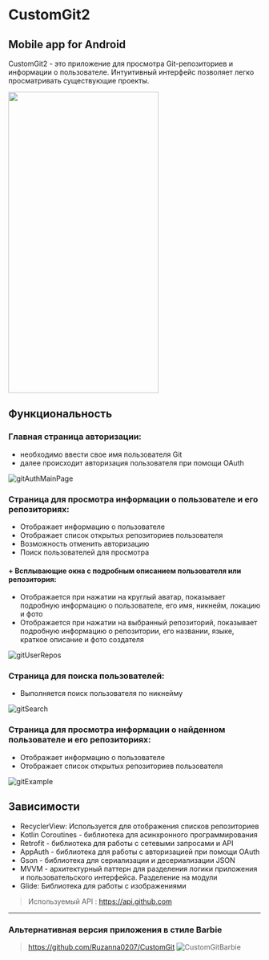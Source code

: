 # CustomGit2
## Mobile app for Android

CustomGit2 - это приложение для просмотра Git-репозиториев и 
информации о пользователе. Интуитивный интерфейс позволяет легко просматривать существующие проекты.

<img src="https://github.com/Ruzanna0207/CustomGit2/assets/135521897/b1e40a4c-026f-4d78-b04d-968dfb04c84b" width="300" height="600">


## Функциональность

### Главная страница авторизации: 
+ необходимо ввести свое имя пользователя Git
+ далее происходит авторизация пользователя при помощи OAuth

![gitAuthMainPage](https://github.com/Ruzanna0207/CustomGit2/assets/135521897/0a2beff4-50e5-43fd-ac4f-6ed5755555f1)

  
### Страница для просмотра информации о пользователе и его репозиториях: 
* Отображает информацию о пользователе
* Отображает список открытых репозиториев пользователя
* Возможность отменить авторизацию
* Поиск пользователей для просмотра

#### + Всплывающие окна с подробным описанием пользователя или репозитория: 

+ Отображается при нажатии на круглый аватар, показывает подробную информацию о пользователе, его имя, никнейм, локацию и фото
+ Отображается при нажатии на выбранный репозиторий, показывает подробную информацию о репозитории, его названии, языке, краткое описание и фото создателя

  
![gitUserRepos](https://github.com/Ruzanna0207/CustomGit2/assets/135521897/b3021713-a1e3-4119-abd4-f461c3a36091)


### Страница для поиска пользователей:
* Выполняется поиск пользователя по никнейму
 
![gitSearch](https://github.com/Ruzanna0207/CustomGit2/assets/135521897/06f7338e-7663-4154-922b-d55521328fd8)


### Страница для просмотра информации о найденном пользователе и его репозиториях: 
* Отображает информацию о пользователе
* Отображает список открытых репозиториев пользователя

![gitExample](https://github.com/Ruzanna0207/CustomGit2/assets/135521897/e84ce0a7-3759-4e61-a2d1-ad1053543af4)


## Зависимости
+ RecyclerView: Используется для отображения списков репозиториев
+ Kotlin Coroutines - библиотека для асинхронного программирования
+ Retrofit - библиотека для работы с сетевыми запросами и API
+ AppAuth - библиотека для работы с авторизацией при помощи OAuth
+ Gson - библиотека для сериализации и десериализации JSON
+ MVVM - архитектурный паттерн для разделения логики приложения и пользовательского интерфейса. Разделение на модули
+ Glide: Библиотека для работы с изображениями

> Используемый API : https://api.github.com
 * * *
 ### Альтернативная версия приложения в стиле Barbie
 > https://github.com/Ruzanna0207/CustomGit
![CustomGitBarbie](https://github.com/Ruzanna0207/CustomGit2/assets/135521897/702ff963-6b4f-471b-b638-825bdd7ced14)

